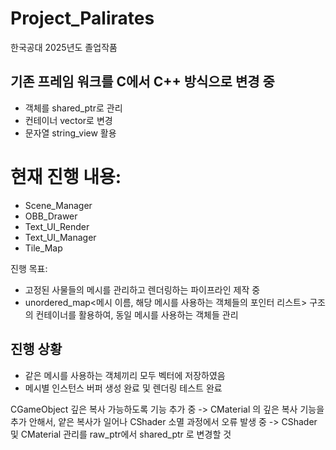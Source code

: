 # Project_Palirates
한국공대 2025년도 졸업작품


기존 프레임 워크를 C에서 C++ 방식으로 변경 중
------------------------------------------------------------------------------------------------
- 객체를 shared_ptr로 관리
- 컨테이너 vector로 변경
- 문자열 string_view 활용



현재 진행 내용:
===================================================================
- Scene_Manager
- OBB_Drawer
- Text_UI_Render
- Text_UI_Manager
- Tile_Map


진행 목표:
- 고정된 사물들의 메시를 관리하고 렌더링하는 파이프라인 제작 중
- unordered_map<메시 이름, 해당 메시를 사용하는 객체들의 포인터 리스트> 구조의 컨테이너를 활용하여, 동일 메시를 사용하는 객체들 관리


진행 상황
------------------------------------------------------------------------------------------------
- 같은 메시를 사용하는 객체끼리 모두 벡터에 저장하였음
- 메시별 인스턴스 버퍼 생성 완료 및 렌더링 테스트 완료

CGameObject 깊은 복사 가능하도록 기능 추가 중
-> CMaterial 의 깊은 복사 기능을 추가 안해서, 얕은 복사가 일어나 CShader 소멸 과정에서 오류 발생 중 -> CShader 및 CMaterial 관리를 raw_ptr에서 shared_ptr 로 변경할 것
